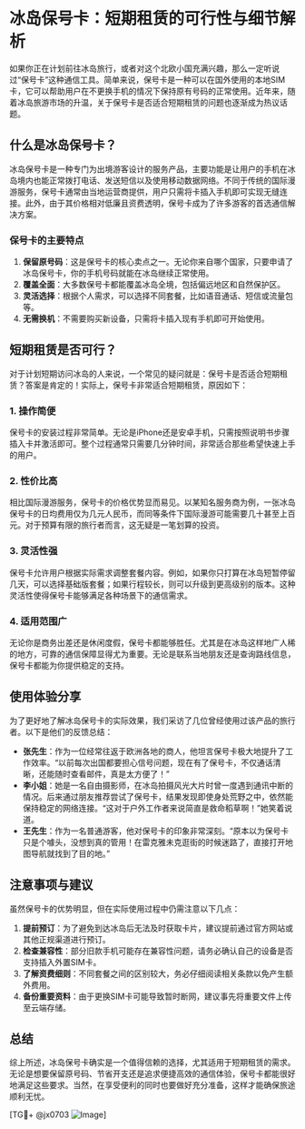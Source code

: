 # 冰岛保号卡：短期租赁的可行性与细节解析

如果你正在计划前往冰岛旅行，或者对这个北欧小国充满兴趣，那么一定听说过“保号卡”这种通信工具。简单来说，保号卡是一种可以在国外使用的本地SIM卡，它可以帮助用户在不更换手机的情况下保持原有号码的正常使用。近年来，随着冰岛旅游市场的升温，关于保号卡是否适合短期租赁的问题也逐渐成为热议话题。

## 什么是冰岛保号卡？

冰岛保号卡是一种专门为出境游客设计的服务产品，主要功能是让用户的手机在冰岛境内也能正常拨打电话、发送短信以及使用移动数据网络。不同于传统的国际漫游服务，保号卡通常由当地运营商提供，用户只需将卡插入手机即可实现无缝连接。此外，由于其价格相对低廉且资费透明，保号卡成为了许多游客的首选通信解决方案。

### 保号卡的主要特点

1. **保留原号码**：这是保号卡的核心卖点之一。无论你来自哪个国家，只要申请了冰岛保号卡，你的手机号码就能在冰岛继续正常使用。
2. **覆盖全面**：大多数保号卡都能覆盖冰岛全境，包括偏远地区和自然保护区。
3. **灵活选择**：根据个人需求，可以选择不同套餐，比如语音通话、短信或流量包等。
4. **无需换机**：不需要购买新设备，只需将卡插入现有手机即可开始使用。

## 短期租赁是否可行？

对于计划短期访问冰岛的人来说，一个常见的疑问就是：保号卡是否适合短期租赁？答案是肯定的！实际上，保号卡非常适合短期租赁，原因如下：

### 1. **操作简便**

保号卡的安装过程非常简单。无论是iPhone还是安卓手机，只需按照说明书步骤插入卡并激活即可。整个过程通常只需要几分钟时间，非常适合那些希望快速上手的用户。

### 2. **性价比高**

相比国际漫游服务，保号卡的价格优势显而易见。以某知名服务商为例，一张冰岛保号卡的日均费用仅为几元人民币，而同等条件下国际漫游可能需要几十甚至上百元。对于预算有限的旅行者而言，这无疑是一笔划算的投资。

### 3. **灵活性强**

保号卡允许用户根据实际需求调整套餐内容。例如，如果你只打算在冰岛短暂停留几天，可以选择基础版套餐；如果行程较长，则可以升级到更高级别的版本。这种灵活性使得保号卡能够满足各种场景下的通信需求。

### 4. **适用范围广**

无论你是商务出差还是休闲度假，保号卡都能够胜任。尤其是在冰岛这样地广人稀的地方，可靠的通信保障显得尤为重要。无论是联系当地朋友还是查询路线信息，保号卡都能为你提供稳定的支持。

## 使用体验分享

为了更好地了解冰岛保号卡的实际效果，我们采访了几位曾经使用过该产品的旅行者。以下是他们的反馈总结：

- **张先生**：作为一位经常往返于欧洲各地的商人，他坦言保号卡极大地提升了工作效率。“以前每次出国都要担心信号问题，现在有了保号卡，不仅通话清晰，还能随时查看邮件，真是太方便了！”
- **李小姐**：她是一名自由摄影师，在冰岛拍摄风光大片时曾一度遇到通讯中断的情况。后来通过朋友推荐尝试了保号卡，结果发现即使身处荒野之中，依然能保持稳定的网络连接。“这对于户外工作者来说简直是救命稻草啊！”她笑着说道。
- **王先生**：作为一名普通游客，他对保号卡的印象非常深刻。“原本以为保号卡只是个噱头，没想到真的管用！在雷克雅未克逛街的时候迷路了，直接打开地图导航就找到了目的地。”

## 注意事项与建议

虽然保号卡的优势明显，但在实际使用过程中仍需注意以下几点：

1. **提前预订**：为了避免到达冰岛后无法及时获取卡片，建议提前通过官方网站或其他正规渠道进行预订。
2. **检查兼容性**：部分旧款手机可能存在兼容性问题，请务必确认自己的设备是否支持插入外置SIM卡。
3. **了解资费细则**：不同套餐之间的区别较大，务必仔细阅读相关条款以免产生额外费用。
4. **备份重要资料**：由于更换SIM卡可能导致暂时断网，建议事先将重要文件上传至云端存储。

## 总结

综上所述，冰岛保号卡确实是一个值得信赖的选择，尤其适用于短期租赁的需求。无论是想要保留原号码、节省开支还是追求便捷高效的通信体验，保号卡都能很好地满足这些要求。当然，在享受便利的同时也要做好充分准备，这样才能确保旅途顺利无忧。

[TG💪+ @jx0703 ![Image](https://github.com/user-attachments/assets/dbca1d08-cadb-493c-b0ec-ad6f7a83f270)]